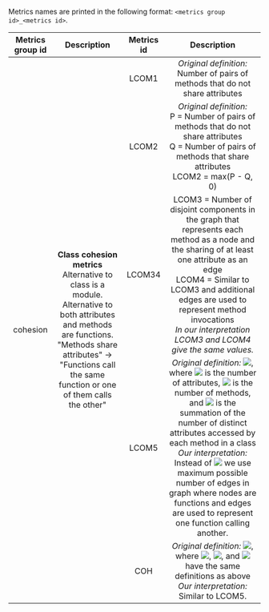 Metrics names are printed in the following format: `<metrics group id>_<metrics id>`.

<table align="center">
    <thead>
        <tr>
            <th>Metrics group id</th>
            <th>Description</th>
            <th>Metrics id</th>
            <th>Description</th>
        </tr>
    </thead>
    <tbody align="center">
        <tr>
            <td rowspan=5>cohesion</td>
            <td rowspan=5>
                <b>Class cohesion metrics</b><br />
                Alternative to class is a module.<br />
                Alternative to both attributes and methods are functions.<br />
                "Methods share attributes" -> "Functions call the same function or one of them calls the other"
            </td>
            <td align="center">LCOM1</td>
            <td><i>Original definition:</i> Number of pairs of methods that do not share attributes</td>
        </tr>
        <tr>
            <td>LCOM2</td>
            <td><i>Original definition:</i><br />
                P = Number of pairs of methods that do not share attributes<br />
                Q = Number of pairs of methods that share attributes<br />
                LCOM2 = max(P - Q, 0)</td>
        </tr>
        <tr>
            <td>LCOM34</td>
            <td>LCOM3 = Number of disjoint components in the graph that represents each method as a
                node and the sharing of at least one attribute as an edge <br />
                LCOM4 = Similar to LCOM3 and additional edges are used to represent method invocations <br />
                <i>In our interpretation LCOM3 and LCOM4 give the same values.</i>
            </td>
        </tr>
        <tr>
            <td>LCOM5</td>
            <td>
                <i>Original definition:</i>
                <img src="https://render.githubusercontent.com/render/math?math=\frac{a-kl}{l-kl}">, where
                <img src="https://render.githubusercontent.com/render/math?math=l">
                is the number of attributes,
                <img src="https://render.githubusercontent.com/render/math?math=k">
                is the number of methods, and
                <img src="https://render.githubusercontent.com/render/math?math=a">
                is the summation of the number of distinct attributes accessed by each method in a class <br />
                <i>Our interpretation:</i>
                Instead of
                <img src="https://render.githubusercontent.com/render/math?math=kl"> we use maximum possible number of edges
                in graph where nodes are functions and edges are used to represent one function calling another.
            </td>
        </tr>
        <tr>
            <td>COH</td>
            <td> <i>Original definition:</i>
                 <img src="https://render.githubusercontent.com/render/math?math=\frac{a}{kl}">, where 
                 <img src="https://render.githubusercontent.com/render/math?math=a">,
                 <img src="https://render.githubusercontent.com/render/math?math=k">, and
                 <img src="https://render.githubusercontent.com/render/math?math=l">
                 have the same definitions as above <br />
                <i>Our interpretation:</i> Similar to LCOM5.
            </td>
        </tr>
    </tbody>
</table>
